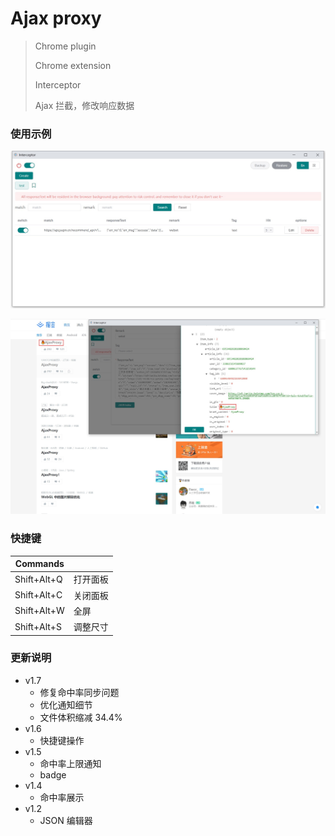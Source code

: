 # Ajax proxy

> Chrome plugin
>
> Chrome extension
>
> Interceptor
>
> Ajax 拦截，修改响应数据

### 使用示例

![](assets/main.jpg)

![examples](assets/examples.jpg)

### 快捷键

| Commands    |          |
| ----------- | -------- |
| Shift+Alt+Q | 打开面板 |
| Shift+Alt+C | 关闭面板 |
| Shift+Alt+W | 全屏     |
| Shift+Alt+S | 调整尺寸 |

### 更新说明

- v1.7
  - 修复命中率同步问题
  - 优化通知细节
  - 文件体积缩减 34.4%
- v1.6
  - 快捷键操作
- v1.5
  - 命中率上限通知
  - badge
- v1.4
  - 命中率展示
- v1.2
  - JSON 编辑器
